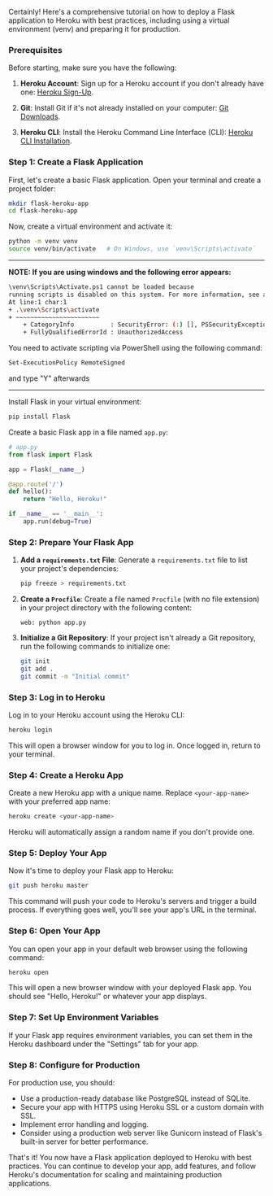 Certainly! Here's a comprehensive tutorial on how to deploy a Flask application to Heroku with best practices, including using a virtual environment (venv) and preparing it for production.

### Prerequisites

Before starting, make sure you have the following:

1. **Heroku Account**: Sign up for a Heroku account if you don't already have one: [Heroku Sign-Up](https://signup.heroku.com/).

2. **Git**: Install Git if it's not already installed on your computer: [Git Downloads](https://git-scm.com/downloads).

3. **Heroku CLI**: Install the Heroku Command Line Interface (CLI): [Heroku CLI Installation](https://devcenter.heroku.com/articles/heroku-cli).

### Step 1: Create a Flask Application

First, let's create a basic Flask application. Open your terminal and create a project folder:

```bash
mkdir flask-heroku-app
cd flask-heroku-app
```

Now, create a virtual environment and activate it:

```bash
python -m venv venv
source venv/bin/activate   # On Windows, use `venv\Scripts\activate`
```
---
**NOTE: If you are using windows and the following error appears:**
```bash
\venv\Scripts\Activate.ps1 cannot be loaded because       
running scripts is disabled on this system. For more information, see about_Execution_Policies at https:/go.microsoft.com/fwlink/?LinkID=135170.
At line:1 char:1
+ .\venv\Scripts\activate
+ ~~~~~~~~~~~~~~~~~~~~~~~
    + CategoryInfo          : SecurityError: (:) [], PSSecurityException
    + FullyQualifiedErrorId : UnauthorizedAccess
```
You need to activate scripting via PowerShell using the following command:
```bash
Set-ExecutionPolicy RemoteSigned
```

and type "Y" afterwards

---




Install Flask in your virtual environment:

```bash
pip install Flask
```

Create a basic Flask app in a file named `app.py`:

```python
# app.py
from flask import Flask

app = Flask(__name__)

@app.route('/')
def hello():
    return "Hello, Heroku!"

if __name__ == '__main__':
    app.run(debug=True)
```

### Step 2: Prepare Your Flask App

1. **Add a `requirements.txt` File**: Generate a `requirements.txt` file to list your project's dependencies:

   ```bash
   pip freeze > requirements.txt
   ```

2. **Create a `Procfile`**: Create a file named `Procfile` (with no file extension) in your project directory with the following content:

   ```
   web: python app.py
   ```

3. **Initialize a Git Repository**: If your project isn't already a Git repository, run the following commands to initialize one:

   ```bash
   git init
   git add .
   git commit -m "Initial commit"
   ```

### Step 3: Log in to Heroku

Log in to your Heroku account using the Heroku CLI:

```bash
heroku login
```

This will open a browser window for you to log in. Once logged in, return to your terminal.

### Step 4: Create a Heroku App

Create a new Heroku app with a unique name. Replace `<your-app-name>` with your preferred app name:

```bash
heroku create <your-app-name>
```

Heroku will automatically assign a random name if you don't provide one.

### Step 5: Deploy Your App

Now it's time to deploy your Flask app to Heroku:

```bash
git push heroku master
```

This command will push your code to Heroku's servers and trigger a build process. If everything goes well, you'll see your app's URL in the terminal.

### Step 6: Open Your App

You can open your app in your default web browser using the following command:

```bash
heroku open
```

This will open a new browser window with your deployed Flask app. You should see "Hello, Heroku!" or whatever your app displays.

### Step 7: Set Up Environment Variables

If your Flask app requires environment variables, you can set them in the Heroku dashboard under the "Settings" tab for your app.

### Step 8: Configure for Production

For production use, you should:

- Use a production-ready database like PostgreSQL instead of SQLite.
- Secure your app with HTTPS using Heroku SSL or a custom domain with SSL.
- Implement error handling and logging.
- Consider using a production web server like Gunicorn instead of Flask's built-in server for better performance.

That's it! You now have a Flask application deployed to Heroku with best practices. You can continue to develop your app, add features, and follow Heroku's documentation for scaling and maintaining production applications.